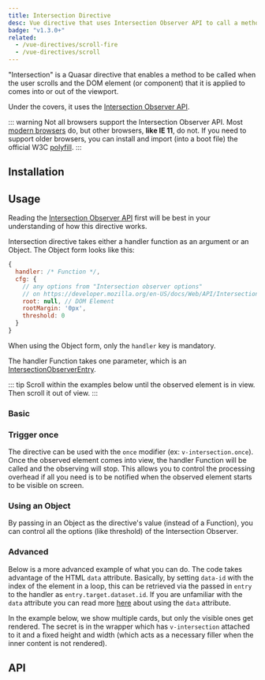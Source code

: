 ```yaml
---
title: Intersection Directive
desc: Vue directive that uses Intersection Observer API to call a method when user scrolls and brings a component into or out of view.
badge: "v1.3.0+"
related:
  - /vue-directives/scroll-fire
  - /vue-directives/scroll
---
```


"Intersection" is a Quasar directive that enables a method to be called when the user scrolls and the DOM element (or component) that it is applied to comes into or out of the viewport.

Under the covers, it uses the [Intersection Observer API](https://developer.mozilla.org/en-US/docs/Web/API/Intersection_Observer_API).

::: warning
Not all browsers support the Intersection Observer API. Most [modern browsers](https://caniuse.com/#search=intersection) do, but other browsers, **like IE 11**, do not. If you need to support older browsers, you can install and import (into a boot file) the official W3C [polyfill](https://github.com/w3c/IntersectionObserver).
:::

## Installation

<doc-installation directives="Intersection" />

## Usage

Reading the [Intersection Observer API](https://developer.mozilla.org/en-US/docs/Web/API/Intersection_Observer_API) first will be best in your understanding of how this directive works.

Intersection directive takes either a handler function as an argument or an Object. The Object form looks like this:

```js
{
  handler: /* Function */,
  cfg: {
    // any options from "Intersection observer options"
    // on https://developer.mozilla.org/en-US/docs/Web/API/Intersection_Observer_API
    root: null, // DOM Element
    rootMargin: '0px',
    threshold: 0
  }
}
```

When using the Object form, only the `handler` key is mandatory.

The handler Function takes one parameter, which is an [IntersectionObserverEntry](https://developer.mozilla.org/en-US/docs/Web/API/IntersectionObserverEntry).

::: tip
Scroll within the examples below until the observed element is in view. Then scroll it out of view.
:::

### Basic

<doc-example title="Basic" file="Intersection/Basic" />

### Trigger once

The directive can be used with the `once` modifier (ex: `v-intersection.once`). Once the observed element comes into view, the handler Function will be called and the observing will stop. This allows you to control the processing overhead if all you need is to be notified when the observed element starts to be visible on screen.

<doc-example title="Once" file="Intersection/Once" />

### Using an Object

By passing in an Object as the directive's value (instead of a Function), you can control all the options (like threshold) of the Intersection Observer.

<doc-example title="Supplying configuration Object" file="Intersection/ObjectForm" />

### Advanced

Below is a more advanced example of what you can do. The code takes advantage of the HTML `data` attribute. Basically, by setting `data-id` with the index of the element in a loop, this can be retrieved via the passed in `entry` to the handler as `entry.target.dataset.id`. If you are unfamiliar with the `data` attribute you can read more [here](https://developer.mozilla.org/en-US/docs/Learn/HTML/Howto/Use_data_attributes) about using the `data` attribute.

<doc-example title="Advanced" file="Intersection/Advanced" />

In the example below, we show multiple cards, but only the visible ones get rendered. The secret is in the wrapper which has `v-intersection` attached to it and a fixed height and width (which acts as a necessary filler when the inner content is not rendered).

<doc-example title="Scrolling Cards" file="Intersection/ScrollingCards" scrollable />

## API

<doc-api file="Intersection" />
